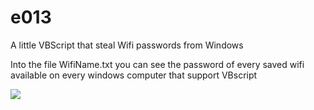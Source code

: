 # e013

A little VBScript that steal Wifi passwords from Windows 

Into the file WifiName.txt you can see the password of every saved wifi available on every windows computer that support VBscript 

![](https://i.imgur.com/wxT1Uj2.png)
